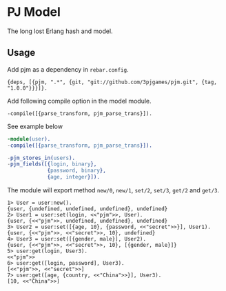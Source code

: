 # PJ Model

The long lost Erlang hash and model.

## Usage

Add pjm as a dependency in `rebar.config`.

    {deps, [{pjm, ".*", {git, "git://github.com/3pjgames/pjm.git", {tag, "1.0.0"}}}]}.

Add following compile option in the model module.

    -compile([{parse_transform, pjm_parse_trans}]).

See example below

```erlang
-module(user).
-compile([{parse_transform, pjm_parse_trans}]).

-pjm_stores_in(users).
-pjm_fields([{login, binary},
             {password, binary},
             {age, integer}]).
```

The module will export method `new/0`, `new/1`, `set/2`, `set/3`, `get/2` and
`get/3`.

```
1> User = user:new().
{user, {undefined, undefined, undefined}, undefined}
2> User1 = user:set(login, <<"pjm">>, User).
{user, {<<"pjm">>, undefined, undefined}, undefined}
3> User2 = user:set([{age, 10}, {password, <<"secret">>}], User1).
{user, {<<"pjm">>, <<"secret">>, 10}, undefined}
4> User3 = user:set([{gender, male}], User2).
{user, {<<"pjm">>, <<"secret">>, 10}, [{gender, male}]}
5> user:get(login, User3).
<<"pjm">>
6> user:get([login, password], User3).
[<<"pjm">>, <<"secret">>]
7> user:get([age, {country, <<"China">>}], User3).
[10, <<"China">>]
```



